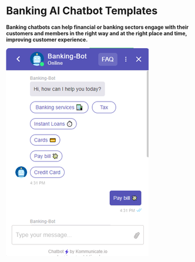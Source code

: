 # Banking AI Chatbot Templates

**Banking chatbots can help financial or banking sectors engage with their customers and members in the right way and at the right place and time, improving customer experience.**

![alt text](https://github.com/Kommunicate-io/AI-Chatbot-Templates/blob/main/Banking-Chatbot/Banking%20Bot.png)
